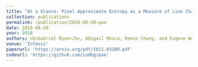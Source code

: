 ```yaml
---
title: "At a Glance: Pixel Approximate Entropy as a Measure of Line Chart Complexity"
collection: publications
permalink: /publication/2018-08-20-pae
date: 2018-08-20
year: 2018
authors: <b>Gabriel Ryan</b>, Abigail Mosca, Remco Chang, and Eugene Wu
venue: 'Infovis'
paperurl: 'https://arxiv.org/pdf/1811.03180.pdf'
codeurl: 'https://github.com/cudbg/pae'
---
```

